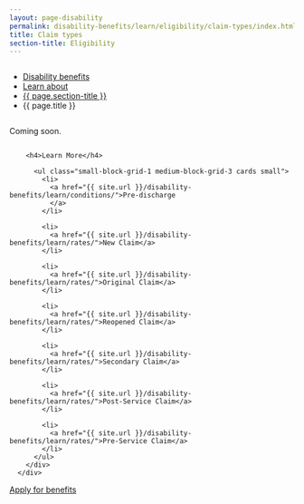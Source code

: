 ```yaml
---
layout: page-disability
permalink: disability-benefits/learn/eligibility/claim-types/index.html
title: Claim types
section-title: Eligibility
---
```


<div class="splash" markdown="0">
<div class="row" markdown="0">
<div class="small-12 columns" markdown="0">

<ul class="breadcrumbs" role="menubar" aria-label="Primary">
<li class="parent"><a href="{{ site.url }}/disability-benefits/">Disability benefits</a></li>
<li class="parent"><a href="/disability-benefits/learn/">Learn about</a></li>
<li class="parent"><a href="/disability-benefits/learn/eligibility">{{ page.section-title }}</a></li>
<li class="active">{{ page.title }}</li>
</ul>

</div>
</div>
</div>

<div class="main" role="main" markdown="0">
<div class="section one" markdown="0">
<div class="primary" markdown="0">
<div class="row" markdown="0">
<div class="small-12 columns" markdown="1">

Coming soon.

</div>
</div>
</div>

<div class="navigation">
  <div class="row">
    <div class="small-12 columns">

        <h4>Learn More</h4>

          <ul class="small-block-grid-1 medium-block-grid-3 cards small">
            <li>
              <a href="{{ site.url }}/disability-benefits/learn/conditions/">Pre-discharge
              </a>
            </li>

            <li>
              <a href="{{ site.url }}/disability-benefits/learn/rates/">New Claim</a>
            </li>

            <li>
              <a href="{{ site.url }}/disability-benefits/learn/rates/">Original Claim</a>
            </li>

            <li>
              <a href="{{ site.url }}/disability-benefits/learn/rates/">Reopened Claim</a>
            </li>

            <li>
              <a href="{{ site.url }}/disability-benefits/learn/rates/">Secondary Claim</a>
            </li>

            <li>
              <a href="{{ site.url }}/disability-benefits/learn/rates/">Post-Service Claim</a>
            </li>

            <li>
              <a href="{{ site.url }}/disability-benefits/learn/rates/">Pre-Service Claim</a>
            </li>
          </ul>
        </div>
      </div>
</div>




<div class="section two" markdown="0">
<div class="action" markdown="0">
<div class="row" markdown="0">
<div class="small-12 medium-10 medium-centered columns" markdown="0">
<a class="button start" href="#">Apply for benefits</a>
</div>
</div>
</div>
</div>

</div>

</div>
